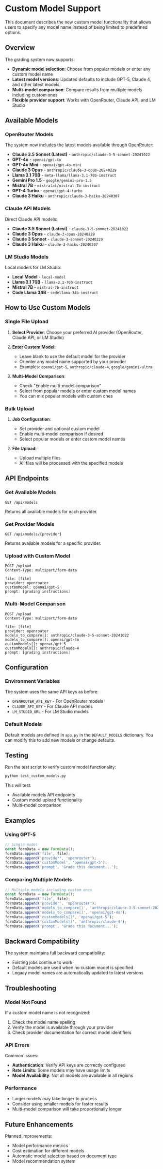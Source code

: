 # Custom Model Support

This document describes the new custom model functionality that allows users to specify any model name instead of being limited to predefined options.

## Overview

The grading system now supports:
- **Dynamic model selection**: Choose from popular models or enter any custom model name
- **Latest model versions**: Updated defaults to include GPT-5, Claude 4, and other latest models
- **Multi-model comparison**: Compare results from multiple models including custom ones
- **Flexible provider support**: Works with OpenRouter, Claude API, and LM Studio

## Available Models

### OpenRouter Models
The system now includes the latest models available through OpenRouter:

- **Claude 3.5 Sonnet (Latest)** - `anthropic/claude-3-5-sonnet-20241022`
- **GPT-4o** - `openai/gpt-4o`
- **GPT-4o Mini** - `openai/gpt-4o-mini`
- **Claude 3 Opus** - `anthropic/claude-3-opus-20240229`
- **Llama 3.1 70B** - `meta-llama/llama-3.1-70b-instruct`
- **Gemini Pro 1.5** - `google/gemini-pro-1.5`
- **Mistral 7B** - `mistralai/mistral-7b-instruct`
- **GPT-4 Turbo** - `openai/gpt-4-turbo`
- **Claude 3 Haiku** - `anthropic/claude-3-haiku-20240307`

### Claude API Models
Direct Claude API models:

- **Claude 3.5 Sonnet (Latest)** - `claude-3-5-sonnet-20241022`
- **Claude 3 Opus** - `claude-3-opus-20240229`
- **Claude 3 Sonnet** - `claude-3-sonnet-20240229`
- **Claude 3 Haiku** - `claude-3-haiku-20240307`

### LM Studio Models
Local models for LM Studio:

- **Local Model** - `local-model`
- **Llama 3.1 70B** - `llama-3.1-70b-instruct`
- **Mistral 7B** - `mistral-7b-instruct`
- **Code Llama 34B** - `codellama-34b-instruct`

## How to Use Custom Models

### Single File Upload

1. **Select Provider**: Choose your preferred AI provider (OpenRouter, Claude API, or LM Studio)

2. **Enter Custom Model**: 
   - Leave blank to use the default model for the provider
   - Or enter any model name supported by your provider
   - Examples: `openai/gpt-5`, `anthropic/claude-4`, `google/gemini-ultra`

3. **Multi-Model Comparison**:
   - Check "Enable multi-model comparison"
   - Select from popular models or enter custom model names
   - You can mix popular models with custom ones

### Bulk Upload

1. **Job Configuration**:
   - Set provider and optional custom model
   - Enable multi-model comparison if desired
   - Select popular models or enter custom model names

2. **File Upload**:
   - Upload multiple files
   - All files will be processed with the specified models

## API Endpoints

### Get Available Models
```http
GET /api/models
```
Returns all available models for each provider.

### Get Provider Models
```http
GET /api/models/{provider}
```
Returns available models for a specific provider.

### Upload with Custom Model
```http
POST /upload
Content-Type: multipart/form-data

file: [file]
provider: openrouter
customModel: openai/gpt-5
prompt: [grading instructions]
```

### Multi-Model Comparison
```http
POST /upload
Content-Type: multipart/form-data

file: [file]
provider: openrouter
models_to_compare[]: anthropic/claude-3-5-sonnet-20241022
models_to_compare[]: openai/gpt-4o
customModels[]: openai/gpt-5
customModels[]: anthropic/claude-4
prompt: [grading instructions]
```

## Configuration

### Environment Variables
The system uses the same API keys as before:
- `OPENROUTER_API_KEY` - For OpenRouter models
- `CLAUDE_API_KEY` - For Claude API models
- `LM_STUDIO_URL` - For LM Studio models

### Default Models
Default models are defined in `app.py` in the `DEFAULT_MODELS` dictionary. You can modify this to add new models or change defaults.

## Testing

Run the test script to verify custom model functionality:

```bash
python test_custom_models.py
```

This will test:
- Available models API endpoints
- Custom model upload functionality
- Multi-model comparison

## Examples

### Using GPT-5
```javascript
// Single model
const formData = new FormData();
formData.append('file', file);
formData.append('provider', 'openrouter');
formData.append('customModel', 'openai/gpt-5');
formData.append('prompt', 'Grade this document...');
```

### Comparing Multiple Models
```javascript
// Multiple models including custom ones
const formData = new FormData();
formData.append('file', file);
formData.append('provider', 'openrouter');
formData.append('models_to_compare[]', 'anthropic/claude-3-5-sonnet-20241022');
formData.append('models_to_compare[]', 'openai/gpt-4o');
formData.append('customModels[]', 'openai/gpt-5');
formData.append('customModels[]', 'anthropic/claude-4');
formData.append('prompt', 'Grade this document...');
```

## Backward Compatibility

The system maintains full backward compatibility:
- Existing jobs continue to work
- Default models are used when no custom model is specified
- Legacy model names are automatically updated to latest versions

## Troubleshooting

### Model Not Found
If a custom model name is not recognized:
1. Check the model name spelling
2. Verify the model is available through your provider
3. Check provider documentation for correct model identifiers

### API Errors
Common issues:
- **Authentication**: Verify API keys are correctly configured
- **Rate Limits**: Some models may have usage limits
- **Model Availability**: Not all models are available in all regions

### Performance
- Larger models may take longer to process
- Consider using smaller models for faster results
- Multi-model comparison will take proportionally longer

## Future Enhancements

Planned improvements:
- Model performance metrics
- Cost estimation for different models
- Automatic model selection based on document type
- Model recommendation system
